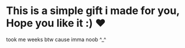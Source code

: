 # This is a simple gift i made for you, Hope you like it :) ❤️
took me weeks btw cause imma noob ^_^

